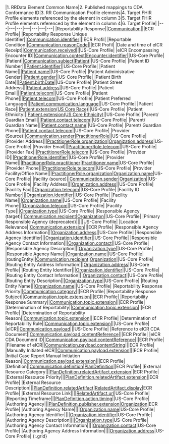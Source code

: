 |1. RRData Element Common Name|2. Published mappings to CDA Conformance ID|3. RR Communication Profile elements|4. Target FHIR Profile elements referenced by the element in column 3|5. Target FHIR Profile elements referenced by the element in column 4|6. Target Profile|
|---|---|---|---|---|---|---|
|Reportability Response||[Communication](StructureDefinition-rr-communication-definitions.html#Communication)|||ECR Profile|
|Reportability Response Unique Identifier||[Communication.identifier](StructureDefinition-rr-communication-definitions.html#Communication.identifier)|||ECR Profil|
|Reportable Condition||[Communication.reasonCode](StructureDefinition-rr-communication-definitions.html#Communication.reasonCode)|||ECR Profil|
|Date and time of eICR Receipt||[Communication.received](StructureDefinition-rr-communication-definitions.html#Communication.received)|||US-Core Profile|
|eICR Encompassing Encounter ID||[Communication.context](StructureDefinition-rr-communication-definitions.html#Communication.context)|[Encounter.identifier](StructureDefinition-eicr-encounter.html#Encounter.identifier)||US-Core Profile|
|Patient||[Communication.subject](StructureDefinition-rr-communication-definitions.html#Communication.subject)|[Patient]({{site.data.fhir.uscore}}StructureDefinition-us-core-patient-definitions.html#Patient)||US-Core Profile|
|Patient ID Number|||[Patient.identifier]({{site.data.fhir.uscore}}StructureDefinition-us-core-patient-definitions.html#Patient.identifier)||US-Core Profile|
|Patient Name|||[Patient.name]({{site.data.fhir.uscore}}StructureDefinition-us-core-patient-definitions.html#Patient.name)||US-Core Profile|
|Patient Administrative Gender|||[Patient.gender]({{site.data.fhir.uscore}}StructureDefinition-us-core-patient-definitions.html#Patient.gender)||US-Core Profile|
|Patient Birth Date|||[Patient.birthDate]({{site.data.fhir.uscore}}StructureDefinition-us-core-patient-definitions.html#Patient.birthDate)||US-Core Profile|
|Patient Street Address|||[Patient.address]({{site.data.fhir.uscore}}StructureDefinition-us-core-patient-definitions.html#Patient.address)||US-Core Profile|
|Patient Email|||[Patient.telecom]({{site.data.fhir.uscore}}StructureDefinition-us-core-patient-definitions.html#Patient.telecom)||US-Core Profile|
|Patient Phone|||[Patient.telecom]({{site.data.fhir.uscore}}StructureDefinition-us-core-patient-definitions.html#Patient.telecom)||US-Core Profile|
|Patient Preferred Language|||[Patient.communication.language]({{site.data.fhir.uscore}}StructureDefinition-us-core-patient-definitions.html#Patient.communication.language)||US-Core Profile|
|Patient Race|||[Patient.extension(US Core Race)]({{site.data.fhir.uscore}}StructureDefinition-us-core-race.html)||US-Core Profile|
|Patient Ethnicity|||[Patient.extension(US Core Ethnicity)]({{site.data.fhir.uscore}}StructureDefinition-us-core-ethnicity.html)||US-Core Profile|
|Parent/ Guardian Email|||[Patient.contact.telecom]({{site.data.fhir.uscore}}StructureDefinition-us-core-patient-definitions.html#Patient.contact.telecom)||US-Core Profile|
|Parent/ Guardian Name|||[Patient.contact.name]({{site.data.fhir.uscore}}StructureDefinition-us-core-patient-definitions.html#Patient.contact.name)||US-Core Profile|
|Parent/ Guardian Phone|||[Patient.contact.telecom]({{site.data.fhir.uscore}}StructureDefinition-us-core-patient-definitions.html#Patient.contact.telecom)||US-Core Profile|
|Provider (Source)||[Communication.sender](StructureDefinition-rr-communication-definitions.html#Communication.sender)|[PractitionerRole]({{site.data.fhir.uscore}}StructureDefinition-us-core-practitionerrole-definitions.html#PractitionerRole)||US-Core Profile|
|Provider Address|||[PractitionerRole.organization]({{site.data.fhir.uscore}}StructureDefinition-us-core-practitionerrole-definitions.html#PractitionerRole.organization)|[Organization.address]({{site.data.fhir.uscore}}StructureDefinition-ecr-organization-definitions.html#Organization.address)|US-Core Profile|
|Provider Email|||[PractitionerRole.telecom]({{site.data.fhir.uscore}}StructureDefinition-us-core-practitionerrole-definitions.html#PractitionerRole.telecom)||US-Core Profile|
|Provider Fax|||[PractitionerRole.telecom]({{site.data.fhir.uscore}}StructureDefinition-us-core-practitionerrole-definitions.html#PractitionerRole.telecom)||US-Core Profile|
|Provider ID|||[PractitionerRole.identifier]({{site.data.fhir.uscore}}StructureDefinition-us-core-practitionerrole-definitions.html#PractitionerRole.identifier)||US-Core Profile|
|Provider Name|||[PractitionerRole.practitioner]({{site.data.fhir.uscore}}StructureDefinition-us-core-practitionerrole-definitions.html#PractitionerRole.practitioner)|[Practitioner.name]({{site.data.fhir.uscore}}StructureDefinition-us-core-practitioner-definitions.html#Practitioner.name)|US-Core Profile|
|Provider Phone|||[PractitionerRole.telecom]({{site.data.fhir.uscore}}StructureDefinition-us-core-practitionerrole-definitions.html#PractitionerRole.telecom)||US-Core Profile|
|Provider Facility/Office Name|||[PractitionerRole.organization]({{site.data.fhir.uscore}}StructureDefinition-us-core-practitionerrole-definitions.html#PractitionerRole.organization)|[Organization.name]({{site.data.fhir.uscore}}StructureDefinition-ecr-organization-definitions.html#Organization.name)|US-Core Profile|
|facility (source)||[Communication.sender](StructureDefinition-rr-communication-definitions.html#Communication.sender)|[Organization]({{site.data.fhir.uscore}}StructureDefinition-ecr-organization#Organization)||US-Core Profile|
|Facility Address|||[Organization.address]({{site.data.fhir.uscore}}StructureDefinition-ecr-organization#Organization.address)||US-Core Profile|
|Facility Fax|||[Organization.telecom]({{site.data.fhir.uscore}}StructureDefinition-ecr-organization#Organization.telecom)||US-Core Profile|
|Facility ID Number|||[Organization.identifier]({{site.data.fhir.uscore}}StructureDefinition-ecr-organization#Organization.identifier)||US-Core Profile|
|Facility Name|||[Organization.name]({{site.data.fhir.uscore}}StructureDefinition-ecr-organization#Organization.name)||US-Core Profile|
|Facility Phone|||[Organization.telecom]({{site.data.fhir.uscore}}StructureDefinition-ecr-organization#Organization.telecom)||US-Core Profile|
|Facility Type|||[Organization.type]({{site.data.fhir.uscore}}StructureDefinition-ecr-organization#Organization.type)||US-Core Profile|
|Responsible Agency (target)||[Communication.recipient](StructureDefinition-rr-communication-definitions.html#Communication.recipient)|[Organization]({{site.data.fhir.uscore}}StructureDefinition-ecr-organization#Organization)||US-Core Profile|
|Primary Responsible Agency (deprecated)|||||US-Core Profile|
|Location Relevance||[Communication.extension](StructureDefinition-extension-location-relevance.html)|||ECR Profile|
|Responsible Agency Address Information|||[Organization.address]({{site.data.fhir.uscore}}StructureDefinition-ecr-organization#Organization.address)||US-Core Profile|
|Responsible Agency Identifier|||[Organization.identifier]({{site.data.fhir.uscore}}StructureDefinition-ecr-organization#Organization.identifier)||US-Core Profile|
|Responsible Agency Contact Information|||[Organization.contact]({{site.data.fhir.uscore}}StructureDefinition-ecr-organization#Organization.contact)||US-Core Profile|
|Responsible Agency Description|||[Organization.type]({{site.data.fhir.uscore}}StructureDefinition-ecr-organization#Organization.type)||US-Core Profile|
|Responsible Agency Name|||[Organization.name]({{site.data.fhir.uscore}}StructureDefinition-ecr-organization#Organization.name)||US-Core Profile|
|routingEntity||[Communication.recipient](StructureDefinition-rr-communication-definitions.html#Communication.recipient)|[Organization]({{site.data.fhir.uscore}}StructureDefinition-ecr-organization#Organization)||US-Core Profile|
|Routing Entity Address Information|||[Organization.address]({{site.data.fhir.uscore}}StructureDefinition-ecr-organization#Organization.address)||US-Core Profile|
|Routing Entity Identifier|||[Organization.identifier]({{site.data.fhir.uscore}}StructureDefinition-ecr-organization#Organization.identifier)||US-Core Profile|
|Routing Entity Contact Information|||[Organization.contact]({{site.data.fhir.uscore}}StructureDefinition-ecr-organization#Organization.contact)||US-Core Profile|
|Routing Entity Description|||[Organization.type]({{site.data.fhir.uscore}}StructureDefinition-ecr-organization#Organization.type)||US-Core Profile|
|Routing Entity Name|||[Organization.name]({{site.data.fhir.uscore}}StructureDefinition-ecr-organization#Organization.name)||US-Core Profile|
|Reportability Response Priority||[Communication.category](StructureDefinition-rr-communication-definitions.html#Communication.category)|||ECR Profile|
|Reportability Response Subject||[Communication.topic.extension](StructureDefinition-extension-topic-subject.html)|||ECR Profile|
|Reportability Response Summary||[Communication.topic.extension](StructureDefinition-extension-topic-summary.html)|||ECR Profile|
|Determination of Reportability||[Communication.topic.extension](StructureDefinition-extension-topic-dor.html)|||ECR Profile|
|Determination of Reportability Reason||[Communication.topic.extension](StructureDefinition-extension-topic-dor-reason.html)|||ECR Profile|
|Determination of Reportability Rule||[Communication.topic.extension](StructureDefinition-extension-topic-dor-rule.html)|||US-Core Profile|
|eICR||[Communication.payload](StructureDefinition-rr-communication-definitions.html#Communication.payload)|||US-Core Profile|
|Reference to eICR CDA Document||[Communication.payload.contentReference](StructureDefinition-rr-communication-definitions.html#Communication.payload.contentReference)|||ECR Profile|
|eICR CDA Document ID||[Communication.payload.contentReference](StructureDefinition-rr-communication-definitions.html#Communication.payload.contentReference)|||ECR Profile|
|Filename of eICR||[Communication.payload.contentString](StructureDefinition-rr-communication-definitions.html#Communication.payload.contentString)|||ECR Profile|
|Manually Initiated eICR||[Communication.payload.extension](StructureDefinition-extension-manual-init.html)|||ECR Profile|
|Initial Case Report Manual Initiation Reason||[Communication.payload.extension](StructureDefinition-extension-manual-init-reason.html)|||ECR Profile|
|Definition||[Communication.definition](StructureDefinition-rr-communication-definitions.html#Communication.definition)|[PlanDefinition](StructureDefinition-rr-plandefinition-definitions.html#PlanDefinition)||ECR Profile|
|External Resource Category|||[PlanDefinition.relatedArtifact.extension](StructureDefinition-extension-rel-artifact-category.html)||ECR Profile|
|External Resource Priority|||[PlanDefinition.relatedArtifact.extension](StructureDefinition-extension-rel-artifact-priority.html)||ECR Profile|
|External Resource Description|||[PlanDefinition.relatedArtifact](StructureDefinition-rr-plandefinition-definitions.html#PlanDefinition.relatedArtifact)|[RelatedArtifact.display]({{site.data.fhir.path}}metadatatypes-definitions.html#RelatedArtifact.type)|ECR Profile|
|External Resource Link||||[RelatedArtifact.url]({{site.data.fhir.path}}metadatatypes-definitions.html#RelatedArtifact.url)|US-Core Profile|
|Reporting Timeframe|||[PlanDefinition.action.timing](StructureDefinition-rr-plandefinition-definitions.html#PlanDefinition.action.timing)||US-Core Profile|
|Authoring Agency|||[PlanDefinition.publisher.extension](StructureDefinition-extension-publisher-reference.html)|[Organization]({{site.data.fhir.uscore}}StructureDefinition-ecr-organization)|ECR Profile|
|Authoring Agency Name||||[Organization.name]({{site.data.fhir.uscore}}StructureDefinition-ecr-organization)|US-Core Profile|
|Authoring Agency Identifier||||[Organization.identifier]({{site.data.fhir.uscore}}StructureDefinition-ecr-organization)|US-Core Profile|
|Authoring Agency Description||||[Organization.type]({{site.data.fhir.uscore}}StructureDefinition-ecr-organization)|US-Core Profile|
|Authoring Agency Contact Information||||[Organization.contact]({{site.data.fhir.uscore}}StructureDefinition-ecr-organization)|US-Core Profile|
|Authoring Agency Address Information||||[Organization.address]({{site.data.fhir.uscore}}StructureDefinition-ecr-organization)|US-Core Profile|
{:.grid}
